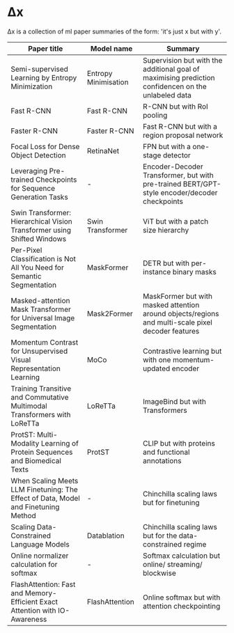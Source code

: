 # Δx
Δx is a collection of ml paper summaries of the form: 'it's just x but with y'.

| Paper title                                                                        | Model name           | Summary                                                                                             |
|------------------------------------------------------------------------------------|----------------------|-----------------------------------------------------------------------------------------------------|
| Semi-supervised Learning by Entropy Minimization                                   | Entropy Minimisation | Supervision but with the additional goal of maximising prediction confidencen on the unlabeled data |
| Fast R-CNN                                                                         | Fast R-CNN           | R-CNN but with RoI pooling                                                                          |
| Faster R-CNN                                                                       | Faster R-CNN         | Fast R-CNN but with a region proposal network                                                       |
| Focal Loss for Dense Object Detection                                              | RetinaNet            | FPN but with a one-stage detector                                                                   |
| Leveraging Pre-trained Checkpoints for Sequence Generation Tasks                   | -                    | Encoder-Decoder Transformer, but with pre-trained BERT/GPT-style encoder/decoder checkpoints        |
| Swin Transformer: Hierarchical Vision Transformer using Shifted Windows            | Swin Transformer     | ViT but with a patch size hierarchy                                                                 |
| Per-Pixel Classification is Not All You Need for Semantic Segmentation             | MaskFormer           | DETR but with per-instance binary masks                                                             |
| Masked-attention Mask Transformer for Universal Image Segmentation                 | Mask2Former          | MaskFormer but with masked attention around objects/regions and multi-scale pixel decoder features  |
| Momentum Contrast for Unsupervised Visual Representation Learning                  | MoCo                 | Contrastive learning but with one momentum-updated encoder                                          |
| Training Transitive and Commutative Multimodal Transformers with LoReTTa           | LoReTTa              | ImageBind but with Transformers                                                                     |
| ProtST: Multi-Modality Learning of Protein Sequences and Biomedical Texts          | ProtST               | CLIP but with proteins and functional annotations                                                   |
| When Scaling Meets LLM Finetuning: The Effect of Data, Model and Finetuning Method | -                    | Chinchilla scaling laws but for finetuning                                                          |
| Scaling Data-Constrained Language Models                                           | Datablation          | Chinchilla scaling laws but for the data-constrained regime                                         |
| Online normalizer calculation for softmax                                          | -                    | Softmax calculation but online/ streaming/ blockwise                                                |
| FlashAttention: Fast and Memory-Efficient Exact Attention with IO-Awareness        | FlashAttention       | Online softmax but with attention checkpointing                                                     |

